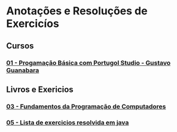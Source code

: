# Anotações e Resoluções de Exercicíos 

## Cursos

### [01 - Progamação Básica com Portugol Studio - Gustavo Guanabara](https://github.com/lex4brao/01.CURSOS.E.ESTUDOS/blob/main/01.PROGRAMACAO.BASICA.-.ESTUDONAUTA/README.md)

## Livros e Exericios

### [03 - Fundamentos da Programação de Computadores](/03.FUNDAMENTOS.DA.PROGRAMACAO/README.md)

### [05 - Lista de exercicios resolvida em java]()
